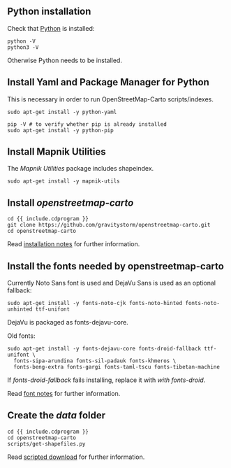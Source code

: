 ## Python installation

Check that [Python](https://www.python.org/) is installed:

    python -V
    python3 -V

Otherwise Python needs to be installed.

## Install Yaml and Package Manager for Python

This is necessary in order to run OpenStreetMap-Carto scripts/indexes.

```shell
sudo apt-get install -y python-yaml

pip -V # to verify whether pip is already installed
sudo apt-get install -y python-pip
```

## Install Mapnik Utilities

The *Mapnik Utilities* package includes shapeindex.

    sudo apt-get install -y mapnik-utils

## Install *openstreetmap-carto*

    cd {{ include.cdprogram }}
    git clone https://github.com/gravitystorm/openstreetmap-carto.git
    cd openstreetmap-carto

Read [installation notes](https://github.com/gravitystorm/openstreetmap-carto/blob/master/INSTALL.md) for further information.

## Install the fonts needed by openstreetmap-carto

Currently Noto Sans font is used and DejaVu Sans is used as an optional fallback:

```
sudo apt-get install -y fonts-noto-cjk fonts-noto-hinted fonts-noto-unhinted ttf-unifont
```

DejaVu is packaged as fonts-dejavu-core.

Old fonts:

```
sudo apt-get install -y fonts-dejavu-core fonts-droid-fallback ttf-unifont \
  fonts-sipa-arundina fonts-sil-padauk fonts-khmeros \
  fonts-beng-extra fonts-gargi fonts-taml-tscu fonts-tibetan-machine
```

If *fonts-droid-fallback* fails installing, replace it with *with fonts-droid*.

Read [font notes](https://github.com/gravitystorm/openstreetmap-carto/blob/master/INSTALL.md#fonts) for further information.

## Create the *data* folder

```shell
cd {{ include.cdprogram }}
cd openstreetmap-carto
scripts/get-shapefiles.py
```

Read [scripted download](https://github.com/gravitystorm/openstreetmap-carto/blob/master/INSTALL.md#scripted-download) for further information.

[^1]: information taken from [Rendering of OSM data on Windows - Quickstart](https://sourceforge.net/p/topomapcreator/wiki/TileMill/)